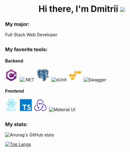 <h1 align="center">Hi there, I'm Dmitrii <img src="https://github.com/blackcater/blackcater/raw/main/images/Hi.gif" height="32" width="auto"/></h1>

<h3>My major:</h3><p> Full-Stack Web Developer</p>
<h2></h2>

<h3>My favorite tools:</h3>
<h4>Backend</h4>
<div>
<img src="https://github.com/devicons/devicon/blob/master/icons/csharp/csharp-original.svg" title="C#" alt="C#" width="40" height="40"/>&nbsp;
<img src="https://yt3.ggpht.com/Pbl5vVTxYu_brTBznC33fX2tQ_10H98Mn_OEFL7oIrOqV2FKyLQiWAbFUxWW_Oc9q8eZL9paSQ=s900-c-k-c0x00ffffff-no-rj" title=".NET" alt=".NET" width="40" height="40"/>&nbsp;
<img src="https://github.com/devicons/devicon/blob/master/icons/postgresql/postgresql-original.svg" title="PostgreSQL" alt="PostgreSQL" width="40" height="40"/>&nbsp;
<img src="https://avatars.githubusercontent.com/u/2092016?s=200&v=4" title="xUnit" alt="xUnit" width="40" height="40"/>&nbsp;
<img src="https://github.com/devicons/devicon/blob/master/icons/amazonwebservices/amazonwebservices-original.svg" title="Amazon Web Services" alt="AWS" width="40" height="40"/>&nbsp;
<img src="https://avatars.githubusercontent.com/u/7658037?s=200&v=4" title="Swagger" alt="Swagger" width="40" height="40"/>&nbsp;
</div>

<h4>Frontend</h4>
<div>
<img src="https://github.com/devicons/devicon/blob/master/icons/react/react-original-wordmark.svg" title="React" alt="React" width="40" height="40"/>&nbsp;
<img src="https://github.com/devicons/devicon/blob/master/icons/typescript/typescript-original.svg" title="TypeScript" alt="TypeScript" width="40" height="40"/>&nbsp;
<img src="https://github.com/devicons/devicon/blob/master/icons/redux/redux-original.svg"  title="Redux" alt="Redux" width="40" height="40"/>&nbsp;
<img src="https://avatars.mds.yandex.net/i?id=5c9e96f2be4c979083bd9faddef648dd-5858314-images-thumbs&n=13"  title="Material UI" alt="Material UI" width="40" height="40"/>&nbsp;
</div>
<h2></h2>

<h3>My stats:</h3>

![Anurag's GitHub stats](https://github-readme-stats.vercel.app/api?username=Dikin01&show_icons=true&theme=default)

[![Top Langs](https://github-readme-stats.vercel.app/api/top-langs/?username=Dikin01&layout=compact)](https://github.com/anuraghazra/github-readme-stats)
